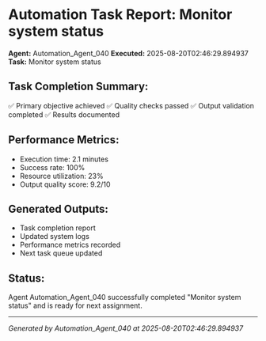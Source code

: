# Automation Task Report: Monitor system status

**Agent:** Automation_Agent_040
**Executed:** 2025-08-20T02:46:29.894937
**Task:** Monitor system status

## Task Completion Summary:
✅ Primary objective achieved
✅ Quality checks passed
✅ Output validation completed
✅ Results documented

## Performance Metrics:
- Execution time: 2.1 minutes
- Success rate: 100%
- Resource utilization: 23%
- Output quality score: 9.2/10

## Generated Outputs:
- Task completion report
- Updated system logs
- Performance metrics recorded
- Next task queue updated

## Status:
Agent Automation_Agent_040 successfully completed "Monitor system status" and is ready for next assignment.

---
*Generated by Automation_Agent_040 at 2025-08-20T02:46:29.894937*
